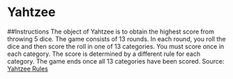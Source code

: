 # Yahtzee
##Instructions
The object of Yahtzee is to obtain the highest score from throwing 5 dice.
The game consists of 13 rounds. In each round, you roll the dice and then score the roll in one of 13 categories. You must score once in each category. The score is determined by a different rule for each category.
The game ends once all 13 categories have been scored.
Source: [Yahtzee Rules](http://www.yahtzee.org.uk/rules.html)
